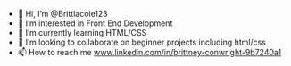 - 👋 Hi, I’m @Brittlacole123
- 👀 I’m interested in Front End Development
- 🌱 I’m currently learning HTML/CSS 
- 💞️ I’m looking to collaborate on beginner projects including html/css
- 📫 How to reach me www.linkedin.com/in/brittney-conwright-9b7240a1

<!---
Brittlacole123/Brittlacole123 is a ✨ special ✨ repository because its `README.md` (this file) appears on your GitHub profile.
You can click the Preview link to take a look at your changes.
--->
